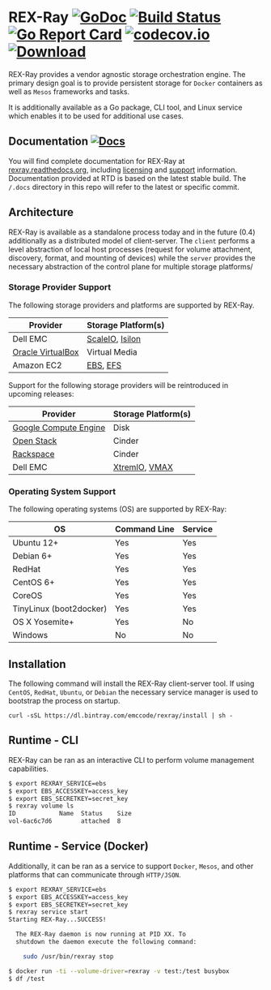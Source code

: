 # REX-Ray [![GoDoc](https://godoc.org/github.com/codedellemc/rexray?status.svg)](http://godoc.org/github.com/codedellemc/rexray) [![Build Status](http://travis-ci.org/codedellemc/rexray.svg?branch=master)](https://travis-ci.org/codedellemc/rexray) [![Go Report Card](http://goreportcard.com/badge/codedellemc/rexray)](http://goreportcard.com/report/codedellemc/rexray) [![codecov.io](https://codecov.io/github/codedellemc/rexray/coverage.svg?branch=master)](https://codecov.io/github/codedellemc/rexray?branch=master) [ ![Download](http://api.bintray.com/packages/emccode/rexray/stable/images/download.svg) ](https://dl.bintray.com/emccode/rexray/stable/latest/)

REX-Ray provides a vendor agnostic storage orchestration engine.  The primary
design goal is to provide persistent storage for `Docker` containers as well as
`Mesos` frameworks and tasks.

It is additionally available as a Go package, CLI tool, and Linux service which
enables it to be used for additional use cases.

## Documentation [![Docs](https://readthedocs.org/projects/rexray/badge/?version=stable)](http://rexray.readthedocs.org/en/stable/)
You will find complete documentation for REX-Ray at [rexray.readthedocs.org](http://rexray.readthedocs.org/en/stable/), including
[licensing](http://rexray.readthedocs.org/en/stable/about/license/) and
[support](http://rexray.readthedocs.org/en/stable/#getting-help) information.
Documentation provided at RTD is based on the latest stable build. The `/.docs`
directory in this repo will refer to the latest or specific commit.

## Architecture
REX-Ray is available as a standalone process today and in the future (0.4)
additionally as a distributed model of client-server.  The `client` performs a
level abstraction of local host processes (request for volume attachment,
discovery, format, and mounting of devices) while the `server` provides the
necessary abstraction of the control plane for multiple storage platforms/

### Storage Provider Support
The following storage providers and platforms are supported by REX-Ray.

Provider              | Storage Platform(s)
----------------------|--------------------
Dell EMC | [ScaleIO](http://libstorage.readthedocs.io/en/stable/user-guide/storage-providers#scaleio), [Isilon](http://libstorage.readthedocs.io/en/stable/user-guide/storage-providers#isilon)
[Oracle VirtualBox](http://libstorage.readthedocs.io/en/stable/user-guide/storage-providers#virtualbox) | Virtual Media
Amazon EC2 | [EBS](http://libstorage.readthedocs.io/en/stable/user-guide/storage-providers#aws-ebs), [EFS](http://libstorage.readthedocs.io/en/stable/user-guide/storage-providers#aws-efs)

Support for the following storage providers will be reintroduced in upcoming
releases:

Provider              | Storage Platform(s)
----------------------|--------------------
[Google Compute Engine](http://rexray.readthedocs.io/en/stable/user-guide/storage-providers/#coming-soon) | Disk
[Open Stack](http://rexray.readthedocs.io/en/stable/user-guide/storage-providers/#coming-soon) | Cinder
[Rackspace](http://rexray.readthedocs.io/en/stable/user-guide/storage-providers/#coming-soon) | Cinder
Dell EMC | [XtremIO](http://rexray.readthedocs.io/en/stable/user-guide/storage-providers/#coming-soon), [VMAX](http://rexray.readthedocs.io/en/stable/user-guide/storage-providers/#coming-soon)

### Operating System Support
The following operating systems (OS) are supported by REX-Ray:

OS             | Command Line | Service
---------------|--------------|-----------
Ubuntu 12+     | Yes          | Yes
Debian 6+      | Yes          | Yes
RedHat         | Yes          | Yes
CentOS 6+      | Yes          | Yes
CoreOS         | Yes          | Yes
TinyLinux (boot2docker)| Yes          | Yes
OS X Yosemite+ | Yes          | No
Windows        | No           | No

## Installation
The following command will install the REX-Ray client-server tool.  If using
`CentOS`, `RedHat`, `Ubuntu`, or `Debian` the necessary service manager is used
to bootstrap the process on startup.  

`curl -sSL https://dl.bintray.com/emccode/rexray/install | sh -`

## Runtime - CLI
REX-Ray can be ran as an interactive CLI to perform volume management
capabilities.

```bash
$ export REXRAY_SERVICE=ebs
$ export EBS_ACCESSKEY=access_key
$ export EBS_SECRETKEY=secret_key
$ rexray volume ls
ID            Name  Status    Size
vol-6ac6c7d6        attached  8
```

## Runtime - Service (Docker)
Additionally, it can be ran as a service to support `Docker`, `Mesos`, and other
 platforms that can communicate through `HTTP/JSON`.

```bash
$ export REXRAY_SERVICE=ebs
$ export EBS_ACCESSKEY=access_key
$ export EBS_SECRETKEY=secret_key
$ rexray service start
Starting REX-Ray...SUCCESS!

  The REX-Ray daemon is now running at PID XX. To
  shutdown the daemon execute the following command:

    sudo /usr/bin/rexray stop

$ docker run -ti --volume-driver=rexray -v test:/test busybox
$ df /test
```
